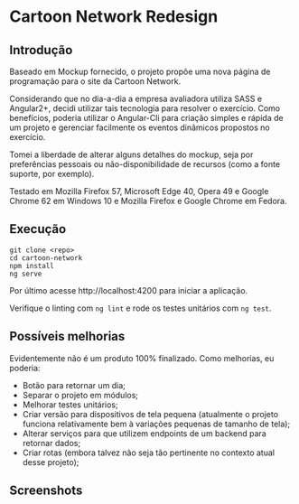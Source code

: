 # Cartoon Network Redesign

## Introdução
Baseado em Mockup fornecido, o projeto propõe uma nova página de programação para o site da Cartoon Network.

Considerando que no dia-a-dia a empresa avaliadora utiliza SASS e Angular2+, decidi utilizar tais tecnologia para resolver o exercício. Como benefícios, poderia utilizar o Angular-Cli para criação simples e rápida de um projeto e gerenciar facilmente os eventos dinâmicos propostos no exercício.

Tomei a liberdade de alterar alguns detalhes do mockup, seja por preferências pessoais ou não-disponibilidade de recursos (como a fonte suporte, por exemplo).

Testado em Mozilla Firefox 57, Microsoft Edge 40, Opera 49 e Google Chrome 62 em Windows 10 e Mozilla Firefox e Google Chrome em Fedora.

## Execução

```
git clone <repo>
cd cartoon-network
npm install
ng serve
```

Por último acesse http://localhost:4200 para iniciar a aplicação.

Verifique o linting com `ng lint` e rode os testes unitários com `ng test`.

## Possíveis melhorias

Evidentemente não é um produto 100% finalizado. Como melhorias, eu poderia:
- Botão para retornar um dia;
- Separar o projeto em módulos;
- Melhorar testes unitários;
- Criar versão para dispositivos de tela pequena (atualmente o projeto funciona relativamente bem à variações pequenas de tamanho de tela);
- Alterar serviços para que utilizem endpoints de um backend para retornar dados;
- Criar rotas (embora talvez não seja tão pertinente no contexto atual desse projeto);

## Screenshots

